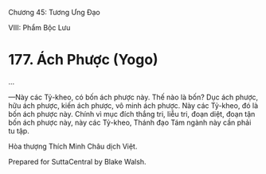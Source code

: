  

Chương 45: Tương Ưng Ðạo

VIII: Phẩm Bộc Lưu

# 177\. Ách Phược (Yogo)

…

—Này các Tỷ-kheo, có bốn ách phược này. Thế nào là bốn? Dục ách phược, hữu ách phược, kiến ách phược, vô minh ách phược. Này các Tỷ-kheo, đó là bốn ách phược này. Chính vì mục đích thắng tri, liễu tri, đoạn diệt, đoạn tận bốn ách phược này, này các Tỷ-kheo, Thánh đạo Tám ngành này cần phải tu tập.

Hòa thượng Thích Minh Châu dịch Việt.

Prepared for SuttaCentral by Blake Walsh.